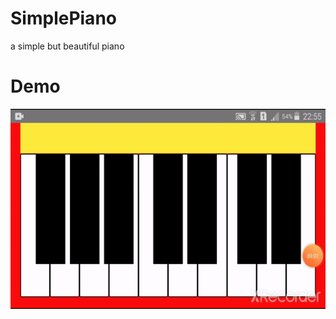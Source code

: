 # SimplePiano
a simple but beautiful piano

# Demo 

<img src="https://github.com/Avinash-dev-code/SimplePiano/blob/master/demo.gif" width=600 height=320/>
